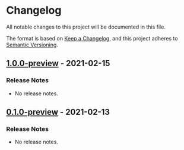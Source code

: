 # Changelog

All notable changes to this project will be documented in this file.

The format is based on [Keep a Changelog](https://keepachangelog.com/en/1.0.0/),
and this project adheres to [Semantic Versioning](https://semver.org/spec/v2.0.0.html).

## [1.0.0-preview](https://github.com/unity-game-framework/ugf-database/releases/tag/1.0.0-preview) - 2021-02-15  

### Release Notes

- No release notes.

## [0.1.0-preview](https://github.com/unity-game-framework/ugf-database/releases/tag/0.1.0-preview) - 2021-02-13  

### Release Notes

- No release notes.


